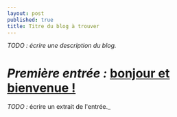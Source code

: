 ```yaml
---
layout: post
published: true
title: Titre du blog à trouver
---
```


_TODO : écrire une description du blog._

# _Première entrée :_ [bonjour et bienvenue !](/2017/09/08/bonjour.html)

_TODO :_ écrire un extrait de l'entrée._
